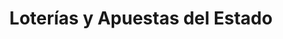 ---
title: "Loterías y Apuestas del Estado"
url: /granatula-de-calatrava/loterias-y-apuestas-del-estado/
shop: lotería
---